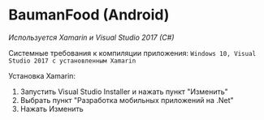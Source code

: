 # BaumanFood (Android)

_Используется Xamarin и Visual Studio 2017 (C#)_

Системные требования к компиляции приложения:
`Windows 10, Visual Studio 2017 с установленным Xamarin`


Установка Xamarin:
1. Запустить Visual Studio Installer и нажать пункт "Изменить"
2. Выбрать пункт "Разработка мобильных приложений на .Net"
3. Нажать Изменить


